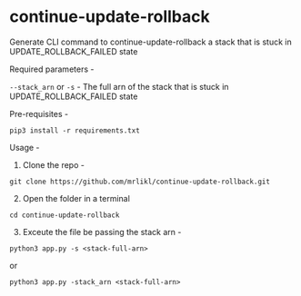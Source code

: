 # continue-update-rollback

Generate CLI command to continue-update-rollback a stack that is stuck in UPDATE_ROLLBACK_FAILED state

Required parameters -

`--stack_arn` or `-s` - The full arn of the stack that is stuck in UPDATE_ROLLBACK_FAILED state

Pre-requisites -

```
pip3 install -r requirements.txt
```

Usage -

1. Clone the repo -

```
git clone https://github.com/mrlikl/continue-update-rollback.git
```

2. Open the folder in a terminal

```
cd continue-update-rollback
```

3. Exceute the file be passing the stack arn -

```
python3 app.py -s <stack-full-arn>
```

or

```
python3 app.py -stack_arn <stack-full-arn>
```
